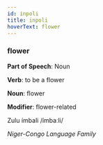 ```yaml
---
id: inpoli
title: inpoli
hoverText: flower
---
```


### flower

**Part of Speech**: Noun

**Verb**: to be a flower

**Noun**: flower

**Modifier**: flower-related

Zulu ímbali /ímbaːli/

*Niger-Congo Language Family*